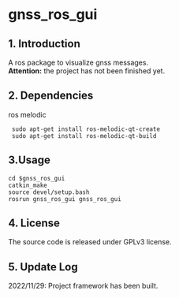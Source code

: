 # gnss_ros_gui
## 1. Introduction
A ros package to visualize gnss messages.  
**Attention:**  the project has not been finished yet.


## 2. Dependencies
ros melodic  
```
 sudo apt-get install ros-melodic-qt-create
 sudo apt-get install ros-melodic-qt-build
```


## 3.Usage
```
cd $gnss_ros_gui  
catkin_make   
source devel/setup.bash  
rosrun gnss_ros_gui gnss_ros_gui
```

## 4. License
The source code is released under GPLv3 license.


## 5. Update Log
2022/11/29: Project framework has been built.
